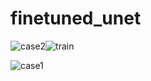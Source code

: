 # finetuned_unet

![case2](https://github.com/user-attachments/assets/aa019653-8ab5-477a-bc44-51d59c8d7c8e)![train](https://github.com/user-attachments/assets/c11f9fbf-ce5a-4105-858d-a89ce79f5141)

![case1](https://github.com/user-attachments/assets/ba0784c8-5670-41a8-a765-51a4f0840b0e)
